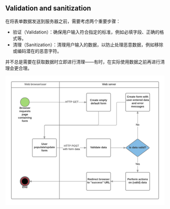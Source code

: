 
## Validation and sanitization

在将表单数据发送到服务器之前，需要考虑两个重要步骤：

- 验证（Validation）：确保用户输入符合指定的标准，例如必填字段、正确的格式等。
- 清理（Sanitization）：清理用户输入的数据，以防止处理恶意数据，例如移除或编码潜在的恶意字符。

并不总是需要在获取数据时立即进行清理——有时，在实际使用数据之前再进行清理会更合理。

![form-process.png](../assets/form-process.png)
